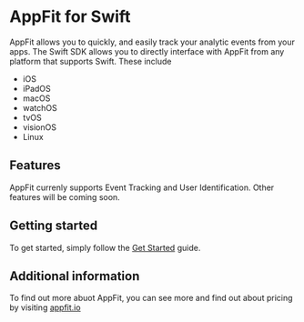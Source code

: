 # AppFit for Swift

AppFit allows you to quickly, and easily track your analytic events from your apps. The Swift SDK allows you to directly interface with AppFit from any platform that supports Swift. These include

- iOS
- iPadOS
- macOS
- watchOS
- tvOS
- visionOS
- Linux

## Features

AppFit currenly supports Event Tracking and User Identification. Other features will be coming soon.

## Getting started

To get started, simply follow the [Get Started](Documentation/GET_STARTED.md) guide.

## Additional information

To find out more abuot AppFit, you can see more and find out about pricing by visiting [appfit.io](https://appfit.io)
